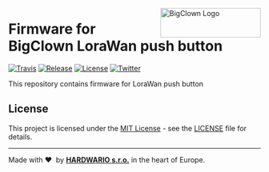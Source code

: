 <a href="https://www.bigclown.com/"><img src="https://bigclown.sirv.com/logo.png" width="200" height="59" alt="BigClown Logo" align="right"></a>

# Firmware for BigClown LoraWan push button

[![Travis](https://img.shields.io/travis/bigclownlabs/bcf-kit-lora-push-button/master.svg)](https://travis-ci.org/bigclownlabs/bcf-kit-lora-push-button)
[![Release](https://img.shields.io/github/release/bigclownlabs/bcf-kit-lora-push-button.svg)](https://github.com/bigclownlabs/bcf-kit-lora-push-button/releases)
[![License](https://img.shields.io/github/license/bigclownlabs/bcf-kit-lora-push-button.svg)](https://github.com/bigclownlabs/bcf-kit-lora-push-button/blob/master/LICENSE)
[![Twitter](https://img.shields.io/twitter/follow/BigClownLabs.svg?style=social&label=Follow)](https://twitter.com/BigClownLabs)

This repository contains firmware for LoraWan push button


## License

This project is licensed under the [MIT License](https://opensource.org/licenses/MIT/) - see the [LICENSE](LICENSE) file for details.

---

Made with &#x2764;&nbsp; by [**HARDWARIO s.r.o.**](https://www.hardwario.com/) in the heart of Europe.
